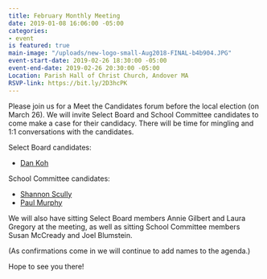 ```yaml
---
title: February Monthly Meeting
date: 2019-01-08 16:06:00 -05:00
categories:
- event
is featured: true
main-image: "/uploads/new-logo-small-Aug2018-FINAL-b4b904.JPG"
event-start-date: 2019-02-26 18:30:00 -05:00
event-end-date: 2019-02-26 20:30:00 -05:00
Location: Parish Hall of Christ Church, Andover MA
RSVP-link: https://bit.ly/2D3hcPK
---
```


Please join us for a Meet the Candidates forum before the local election (on March 26). We will invite Select Board and School Committee candidates to come make a case for their candidacy. There will be time for mingling and 1:1 conversations with the candidates. 

Select Board candidates: 
- [Dan Koh](http://teamkoh.com/)

School Committee candidates: 
- [Shannon Scully](https://scullyforandover.org/)
- [Paul Murphy](https://www.murphyforandover.org/)

We will also have sitting Select Board members Annie Gilbert and Laura Gregory at the meeting, as well as sitting School Committee members Susan McCready and Joel Blumstein.

(As confirmations come in we will continue to add names to the agenda.)

Hope to see you there!